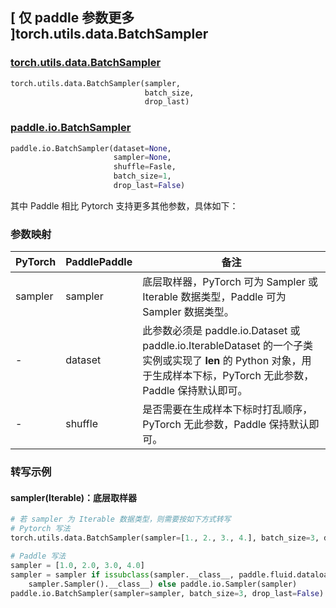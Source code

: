 ## [ 仅 paddle 参数更多 ]torch.utils.data.BatchSampler
### [torch.utils.data.BatchSampler](https://pytorch.org/docs/stable/data.html?highlight=batchsampler#torch.utils.data.BatchSampler)

```python
torch.utils.data.BatchSampler(sampler,
                              batch_size,
                              drop_last)
```

### [paddle.io.BatchSampler](https://www.paddlepaddle.org.cn/documentation/docs/zh/api/paddle/io/BatchSampler_cn.html#batchsampler)

```python
paddle.io.BatchSampler(dataset=None,
                       sampler=None,
                       shuffle=Fasle,
                       batch_size=1,
                       drop_last=False)
```

其中 Paddle 相比 Pytorch 支持更多其他参数，具体如下：
### 参数映射
| PyTorch       | PaddlePaddle | 备注    |
| --------- | -------------| ---------- |
| sampler       | sampler      | 底层取样器，PyTorch 可为 Sampler 或 Iterable 数据类型，Paddle 可为 Sampler 数据类型。 |
| -             | dataset      | 此参数必须是 paddle.io.Dataset 或 paddle.io.IterableDataset 的一个子类实例或实现了 __len__ 的 Python 对象，用于生成样本下标，PyTorch 无此参数，Paddle 保持默认即可。              |
| -             | shuffle      | 是否需要在生成样本下标时打乱顺序，PyTorch 无此参数，Paddle 保持默认即可。 |


### 转写示例
#### sampler(Iterable)：底层取样器
```python
# 若 sampler 为 Iterable 数据类型，则需要按如下方式转写
# Pytorch 写法
torch.utils.data.BatchSampler(sampler=[1., 2., 3., 4.], batch_size=3, drop_last = False)

# Paddle 写法
sampler = [1.0, 2.0, 3.0, 4.0]
sampler = sampler if issubclass(sampler.__class__, paddle.fluid.dataloader.
    sampler.Sampler().__class__) else paddle.io.Sampler(sampler)
paddle.io.BatchSampler(sampler=sampler, batch_size=3, drop_last=False)
```
